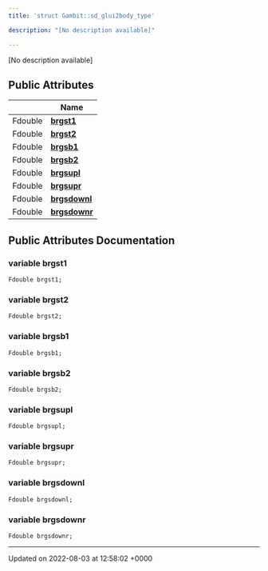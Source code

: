 ```yaml
---
title: 'struct Gambit::sd_glui2body_type'

description: "[No description available]"

---
```









[No description available]

## Public Attributes

|                | Name           |
| -------------- | -------------- |
| Fdouble | **[brgst1](/documentation/code/darkbit/classes/structgambit_1_1sd__glui2body__type/#variable-brgst1)**  |
| Fdouble | **[brgst2](/documentation/code/darkbit/classes/structgambit_1_1sd__glui2body__type/#variable-brgst2)**  |
| Fdouble | **[brgsb1](/documentation/code/darkbit/classes/structgambit_1_1sd__glui2body__type/#variable-brgsb1)**  |
| Fdouble | **[brgsb2](/documentation/code/darkbit/classes/structgambit_1_1sd__glui2body__type/#variable-brgsb2)**  |
| Fdouble | **[brgsupl](/documentation/code/darkbit/classes/structgambit_1_1sd__glui2body__type/#variable-brgsupl)**  |
| Fdouble | **[brgsupr](/documentation/code/darkbit/classes/structgambit_1_1sd__glui2body__type/#variable-brgsupr)**  |
| Fdouble | **[brgsdownl](/documentation/code/darkbit/classes/structgambit_1_1sd__glui2body__type/#variable-brgsdownl)**  |
| Fdouble | **[brgsdownr](/documentation/code/darkbit/classes/structgambit_1_1sd__glui2body__type/#variable-brgsdownr)**  |

## Public Attributes Documentation

### variable brgst1

```
Fdouble brgst1;
```


### variable brgst2

```
Fdouble brgst2;
```


### variable brgsb1

```
Fdouble brgsb1;
```


### variable brgsb2

```
Fdouble brgsb2;
```


### variable brgsupl

```
Fdouble brgsupl;
```


### variable brgsupr

```
Fdouble brgsupr;
```


### variable brgsdownl

```
Fdouble brgsdownl;
```


### variable brgsdownr

```
Fdouble brgsdownr;
```


-------------------------------

Updated on 2022-08-03 at 12:58:02 +0000